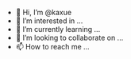 - 👋 Hi, I’m @kaxue
- 👀 I’m interested in ...
- 🌱 I’m currently learning ...
- 💞️ I’m looking to collaborate on ...
- 📫 How to reach me ...

<!---
kaxue/kaxue is a ✨ special ✨ repository because its `README.md` (this file) appears on your GitHub profile.
You can click the Preview link to take a look at your changes.
--->
